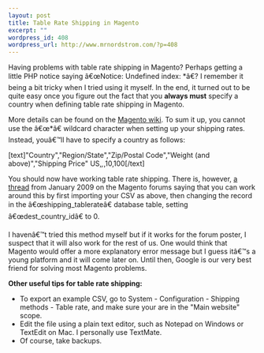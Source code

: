 ```yaml
--- 
layout: post
title: Table Rate Shipping in Magento
excerpt: ""
wordpress_id: 408
wordpress_url: http://www.mrnordstrom.com/?p=408
---
```

<p>Having problems with table rate shipping in Magento? Perhaps getting a little PHP notice saying â€œNotice: Undefined index: *â€? I remember it being a bit tricky when I tried using it myself. In the end, it turned out to be quite easy once you figure out the fact that you <strong>always must</strong> specify a country when defining table rate shipping in Magento.</p>

<p>More details can be found on the <a href="http://www.magentocommerce.com/wiki/configuring_shipping_rates">Magento wiki</a>. To sum it up, you cannot use the â€œ*â€ wildcard character when setting up your shipping rates. Instead, youâ€™ll have to specify a country as follows:</p>

[text]&quot;Country&quot;,&quot;Region/State&quot;,&quot;Zip/Postal Code&quot;,&quot;Weight (and above)&quot;,&quot;Shipping Price&quot;
US,*,*,10,100[/text]

<p>You should now have working table rate shipping. There is, however, <a href="http://www.magentocommerce.com/boards/viewthread/26325/#t91285">a thread</a> from January 2009 on the Magento forums saying that you can work around this by first importing your CSV as above, then changing the record in the â€œshipping_tablerateâ€ database table, setting â€œdest_country_idâ€ to 0.</p>

<p>I havenâ€™t tried this method myself but if it works for the forum poster, I suspect that it will also work for the rest of us. One would think that Magento would offer a more explanatory error message but I guess itâ€™s a young platform and it will come later on. Until then, Google is our very best friend for solving most Magento problems.</p>

<p><strong>Other useful tips for table rate shipping:</strong></p>

<ul>
	<li>To export an example CSV, go to System - Configuration - Shipping methods - Table rate, and make sure your are in the "Main website" scope.</li>
	<li>Edit the file using a plain text editor, such as Notepad on Windows or TextEdit on Mac. I personally use TextMate.</li>
	<li>Of course, take backups.</li>
</ul>

